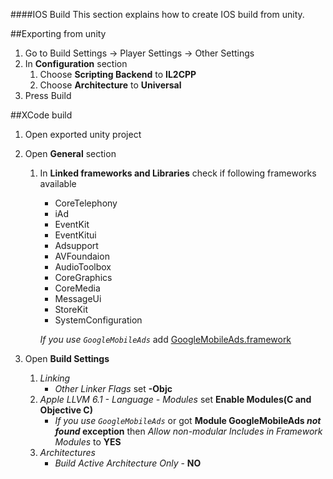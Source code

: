 ####IOS Build
This section explains how to create IOS build from unity.

##Exporting from unity
1. Go to Build Settings -> Player Settings -> Other Settings
2. In **Configuration** section 
	1. Choose **Scripting Backend** to **IL2CPP**
	2. Choose **Architecture** to **Universal**
3. Press Build


##XCode build
1. Open exported unity project
2. Open **General** section
	1. In **Linked frameworks and Libraries** check if following frameworks available
		* CoreTelephony
		* iAd
		* EventKit
		* EventKitui
		* Adsupport
		* AVFoundaion
		* AudioToolbox
		* CoreGraphics
		* CoreMedia
		* MessageUi
		* StoreKit
		* SystemConfiguration

		*If you use ```GoogleMobileAds```* add  [GoogleMobileAds.framework](https://developers.google.com/mobile-ads-sdk/download#downloadios) 
	
3. Open **Build Settings**
	1. *Linking*
		* *Other Linker Flags* set **-Objc**
	2. *Apple LLVM 6.1 - Language - Modules* set **Enable Modules(C and Objective C)**
		* *If you use ```GoogleMobileAds```* or got  **Module GoogleMobileAds *not found* exception** then *Allow non-modular Includes in Framework Modules* to **YES**
	3. *Architectures*
		* *Build Active Architecture Only* - **NO**